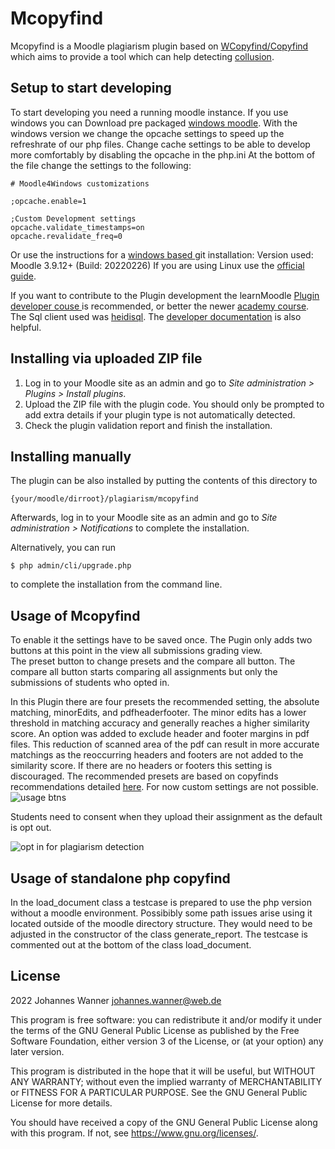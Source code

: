 # Mcopyfind
Mcopyfind is a Moodle plagiarism plugin based on <a href="https://plagiarism.bloomfieldmedia.com/software/">WCopyfind/Copyfind </a> which aims to provide a tool which can help detecting <a href="https://www.sydney.edu.au/students/academic-dishonesty.html#collusion">collusion</a>.

## Setup to start developing
To start developing you need a running moodle instance. If you use windows you can Download pre packaged <a href="https://docs.moodle.org/311/en/Windows_installation">windows moodle</a>.
With the windows version we change the opcache settings to speed up the refreshrate of our php files. Change cache settings to be able to develop more comfortably by disabling the opcache in the php.ini
At the bottom of the file change the settings to the following:
```
# Moodle4Windows customizations  

;opcache.enable=1  

;Custom Development settings  
opcache.validate_timestamps=on  
opcache.revalidate_freq=0
```

Or use the instructions for a <a href="https://docs.moodle.org/311/en/Windows_installation_using_Git">windows based </a> git installation: Version used: Moodle 3.9.12+ (Build: 20220226)
If you are using Linux use the <a href="https://docs.moodle.org/39/en/Installing_Moodle">official guide</a>.

If you want to contribute to the Plugin development the learnMoodle <a href="https://learn.moodle.org/course/view.php?id=26428"> Plugin developer couse </a> is recommended, or better the newer <a href="https://moodle.academy/course/view.php?id=64">academy course</a>.
The Sql client used was <a href="https://www.heidisql.com/download.php">heidisql</a>.
The <a href="https://moodledev.io/general/documentation">developer documentation</a> is also helpful.

## Installing via uploaded ZIP file ##

1. Log in to your Moodle site as an admin and go to _Site administration >
   Plugins > Install plugins_.
2. Upload the ZIP file with the plugin code. You should only be prompted to add
   extra details if your plugin type is not automatically detected.
3. Check the plugin validation report and finish the installation.

## Installing manually ##

The plugin can be also installed by putting the contents of this directory to

    {your/moodle/dirroot}/plagiarism/mcopyfind

Afterwards, log in to your Moodle site as an admin and go to _Site administration >
Notifications_ to complete the installation.

Alternatively, you can run

    $ php admin/cli/upgrade.php

to complete the installation from the command line.


## Usage of Mcopyfind
To enable it the settings have to be saved once.
The Pugin only adds two buttons at this point in the view all submissions grading view.  
The preset button to change presets and the compare all button.
The compare all button starts comparing all assignments but only the submissions of students who opted in.

In this Plugin there are four presets the recommended setting, the absolute matching, minorEdits, and pdfheaderfooter. The minor edits has a lower threshold in matching accuracy and generally reaches a higher similarity score. An option was added to exclude header and footer margins in pdf files. This reduction of scanned area of the pdf can result in more accurate matchings as the reoccurring headers and footers are not added to the similarity score. If there are no headers or footers this setting is discouraged. The recommended presets are based on copyfinds recommendations detailed <a href="https://plagiarism.bloomfieldmedia.com/software/wcopyfind-instructions/" > here</a>. For now custom settings are not possible.
![usage btns](https://user-images.githubusercontent.com/7975579/183043231-b44eca87-d9fd-4f6c-87c6-730614743564.png)

Students need to consent when they upload their assignment as the default is opt out.

![opt in for plagiarism detection](https://user-images.githubusercontent.com/7975579/183043693-11f9e3eb-f782-4bd7-ae3e-8ab54654fc25.png)


## Usage of standalone php copyfind
In the load_document class a testcase is prepared to use the php version without a moodle environment.
Possibibly some path issues arise using it located outside of the moodle directory structure.
They would need to be adjusted in the constructor of the class generate_report. The testcase is commented out at the bottom of the class load_document.

## License ##

2022 Johannes Wanner <johannes.wanner@web.de>

This program is free software: you can redistribute it and/or modify it under
the terms of the GNU General Public License as published by the Free Software
Foundation, either version 3 of the License, or (at your option) any later
version.

This program is distributed in the hope that it will be useful, but WITHOUT ANY
WARRANTY; without even the implied warranty of MERCHANTABILITY or FITNESS FOR A
PARTICULAR PURPOSE.  See the GNU General Public License for more details.

You should have received a copy of the GNU General Public License along with
this program.  If not, see <https://www.gnu.org/licenses/>.
